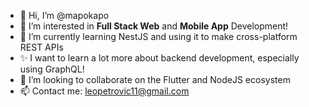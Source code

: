 - 👋 Hi, I’m @mapokapo
- 👀 I’m interested in **Full Stack Web** and **Mobile App** Development!
- 🌱 I’m currently learning NestJS and using it to make cross-platform REST APIs
- ✨ I want to learn a lot more about backend development, especially using GraphQL!
- 💞️ I’m looking to collaborate on the Flutter and NodeJS ecosystem
- 📫 Contact me: leopetrovic11@gmail.com
